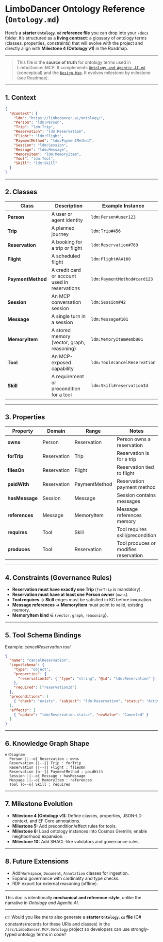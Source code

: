 # LimboDancer Ontology Reference (`Ontology.md`)

Here’s a **starter `Ontology.md` reference file** you can drop into your `/docs` folder. It’s structured as a **living contract**: a glossary of ontology terms (classes, properties, constraints) that will evolve with the project and directly align with **Milestone 4 (Ontology v1)** in the Roadmap.

---



> This file is the **source of truth** for ontology terms used in LimboDancer.MCP.
> It complements [`Ontology and Agentic AI.md`](./Ontology%20and%20Agentic%20AI.md) (conceptual) and the [`Design Map`](./LimboDancer.MCP.md).
> It evolves milestone by milestone (see Roadmap).

---

## 1. Context

```json
{
  "@context": {
    "ldm": "https://limbodancer.ai/ontology/",
    "Person": "ldm:Person",
    "Trip": "ldm:Trip",
    "Reservation": "ldm:Reservation",
    "Flight": "ldm:Flight",
    "PaymentMethod": "ldm:PaymentMethod",
    "Session": "ldm:Session",
    "Message": "ldm:Message",
    "MemoryItem": "ldm:MemoryItem",
    "Tool": "ldm:Tool",
    "Skill": "ldm:Skill"
  }
}
```

---

## 2. Classes

| Class             | Description                                   | Example Instance             |
| ----------------- | --------------------------------------------- | ---------------------------- |
| **Person**        | A user or agent identity                      | `ldm:Person#user123`         |
| **Trip**          | A planned journey                             | `ldm:Trip#456`               |
| **Reservation**   | A booking for a trip or flight                | `ldm:Reservation#789`        |
| **Flight**        | A scheduled flight                            | `ldm:Flight#AA100`           |
| **PaymentMethod** | A credit card or account used in reservations | `ldm:PaymentMethod#card123`  |
| **Session**       | An MCP conversation session                   | `ldm:Session#42`             |
| **Message**       | A single turn in a session                    | `ldm:Message#101`            |
| **MemoryItem**    | A stored memory (vector, graph, reasoning)    | `ldm:MemoryItem#emb001`      |
| **Tool**          | An MCP-exposed capability                     | `ldm:Tool#cancelReservation` |
| **Skill**         | A requirement or precondition for a tool      | `ldm:Skill#reservationId`    |

---

## 3. Properties

| Property       | Domain      | Range         | Notes                                 |
| -------------- | ----------- | ------------- | ------------------------------------- |
| **owns**       | Person      | Reservation   | Person owns a reservation             |
| **forTrip**    | Reservation | Trip          | Reservation is for a trip             |
| **fliesOn**    | Reservation | Flight        | Reservation tied to flight            |
| **paidWith**   | Reservation | PaymentMethod | Reservation payment method            |
| **hasMessage** | Session     | Message       | Session contains messages             |
| **references** | Message     | MemoryItem    | Message references memory             |
| **requires**   | Tool        | Skill         | Tool requires skill/precondition      |
| **produces**   | Tool        | Reservation   | Tool produces or modifies reservation |

---

## 4. Constraints (Governance Rules)

* **Reservation must have exactly one Trip** (`forTrip` is mandatory).
* **Reservation must have at least one Person owner** (`owns`).
* **Tool requires → Skill** edges must be satisfied in KG before invocation.
* **Message references → MemoryItem** must point to valid, existing memory.
* **MemoryItem kind** ∈ {`vector`, `graph`, `reasoning`}.

---

## 5. Tool Schema Bindings

Example: *cancelReservation tool*

```json
{
  "name": "cancelReservation",
  "inputSchema": {
    "type": "object",
    "properties": {
      "reservationId": { "type": "string", "@id": "ldm:Reservation" }
    },
    "required": ["reservationId"]
  },
  "preconditions": [
    { "check": "exists", "subject": "ldm:Reservation", "status": "Active" }
  ],
  "effects": [
    { "update": "ldm:Reservation.status", "newValue": "Canceled" }
  ]
}
```

---

## 6. Knowledge Graph Shape

```mermaid
erDiagram
  Person ||--o{ Reservation : owns
  Reservation ||--|| Trip : forTrip
  Reservation ||--|| Flight : fliesOn
  Reservation }o--|| PaymentMethod : paidWith
  Session ||--o{ Message : hasMessage
  Message ||--o{ MemoryItem : references
  Tool }o--o{ Skill : requires
```

---

## 7. Milestone Evolution

* **Milestone 4 (Ontology v1):**
  Define classes, properties, JSON-LD context, and EF Core annotations.
* **Milestone 5:**
  Add precondition/effect rules for tools.
* **Milestone 6:**
  Load ontology instances into Cosmos Gremlin; enable neighborhood expansion.
* **Milestone 10:**
  Add SHACL-like validators and governance rules.

---

## 8. Future Extensions

* Add `Workspace`, `Document`, `Annotation` classes for ingestion.
* Expand governance with cardinality and type checks.
* RDF export for external reasoning (offline).

---

This doc is intentionally **mechanical and reference-style**, unlike the narrative in *Ontology and Agentic AI*.

---

👉 Would you like me to also generate a **starter `Ontology.cs` file** (C# constants/records for these URIs and classes) in the `/src/LimboDancer.MCP.Ontology` project so developers can use strongly-typed ontology terms in code?
